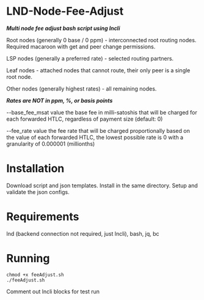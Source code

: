 # LND-Node-Fee-Adjust

***Multi node fee adjust bash script using lncli***

Root nodes (generally 0 base / 0 ppm) - interconnected root routing nodes.  Required macaroon with get and peer change permissions.

LSP nodes (generally a preferred rate) - selected routing partners.
  
Leaf nodes - attached nodes that cannot route, their only peer is a single root node.
  
Other nodes (generally highest rates) - all remaining nodes.

***Rates are NOT in ppm, %, or basis points***

 --base_fee_msat value  the base fee in milli-satoshis that will be charged for each forwarded HTLC, regardless of payment size (default: 0)
 
 --fee_rate value  the fee rate that will be charged proportionally based on the value of each forwarded HTLC, 
       the lowest possible rate is 0 with a granularity of 0.000001 (millionths)

# Installation

Download script and json templates. Install in the same directory. Setup and validate the json configs.

# Requirements

lnd (backend connection not required, just lncli), bash, jq, bc

# Running

```
chmod +x feeAdjust.sh
./feeAdjust.sh
```

Comment out lncli blocks for test run
   


